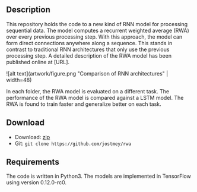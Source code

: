## Description

This repository holds the code to a new kind of RNN model for processing sequential data. The model computes a recurrent weighted average (RWA) over every previous processing step. With this approach, the model can form direct connections anywhere along a sequence. This stands in contrast to traditional RNN architectures that only use the previous processing step. A detailed description of the RWA model has been published online at [URL].

![alt text](artwork/figure.png "Comparison of RNN architectures" | width=48)

In each folder, the RWA model is evaluated on a different task. The performance of the RWA model is compared against a LSTM model. The RWA is found to train faster and generalize better on each task.

## Download

* Download: [zip](https://github.com/jostmey/rwa/zipball/master)
* Git: `git clone https://github.com/jostmey/rwa`

## Requirements

The code is written in Python3. The models are implemented in TensorFlow using version 0.12.0-rc0.
